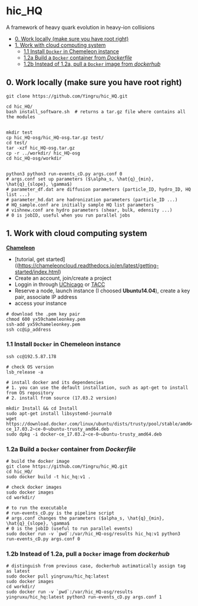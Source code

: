 # hic_HQ
 A framework of heavy quark evolution in heavy-ion collisions

- [0. Work locally (make sure you have root right)](#0-work-locally--make-sure-you-have-root-right-)
- [1. Work with cloud computing system](#1-work-with-cloud-computing-system)
  * [1.1 Install `Docker` in Chemeleon instance](#11-install--docker--in-chemeleon-instance)
  * [1.2a Build a `Docker` container from *Dockerfile*](#12a-build-a--docker--container-from--dockerfile-)
  * [1.2b Instead of 1.2a, pull a `Docker` image from *dockerhub*](#12b-instead-of-12a-pull-a--docker--image-from--dockerhub-)


## 0. Work locally (make sure you have root right)
```
git clone https://github.com/Yingru/hic_HQ.git

cd hic_HQ/
bash install_software.sh  # returns a tar.gz file where contains all the modules


mkdir test
cp hic_HQ-osg/hic_HQ-osg.tar.gz test/
cd test/
tar -xzf hic_HQ-osg.tar.gz
cp -r ../workdir/ hic_HQ-osg
cd hic_HQ-osg/workdir


python3 python3 run-events_cD.py args.conf 0
# args.conf set up parameters ($\alpha_s, \hat{q}_{min}, \hat{q}_{slope}, \gamma$)
# parameter_df.dat are diffusion parameters (particle_ID, hydro_ID, HQ list ...)
# parameter_hd.dat are hadronization parameters (particle_ID ...)
# HQ_sample.conf are initially sample HQ list parameters
# vishnew.conf are hydro parameters (shear, bulk, edensity ...)
# 0 is jobID, useful when you run parallel jobs
```

## 1. Work with cloud computing system 

[**Chameleon**](https://www.chameleoncloud.org/)
- [tutorial, get started]((https://chameleoncloud.readthedocs.io/en/latest/getting-started/index.html)
- Create an account, join/create a project 
- Loggin in through [UChicago](https://chi.uc.chameleoncloud.org/) or [TACC](https://chi.tacc.chameleoncloud.org/)
- Reserve a node, launch instance (I choosed **Ubuntu14.04**), create a key pair, associate IP address
- access your instance
```
# download the .pem key pair
chmod 600 yx59chameleonkey.pem
ssh-add yx59chameleonkey.pem
ssh cc@ip_address
```

### 1.1 Install `Docker` in Chemeleon instance
```
ssh cc@192.5.87.178

# check OS version
lsb_release -a

# install docker and its dependencies
# 1. you can use the default installation, such as apt-get to install from OS repository
# 2. install from source (17.03.2 version)

mkdir Install && cd Install
sudo apt-get install libsystemd-journal0
wget https://download.docker.com/linux/ubuntu/dists/trusty/pool/stable/amd64/docker-ce_17.03.2~ce-0~ubuntu-trusty_amd64.deb
sudo dpkg -i docker-ce_17.03.2~ce-0~ubuntu-trusty_amd64.deb
```


### 1.2a Build a `Docker` container from *Dockerfile*
```
# build the docker image
git clone https://github.com/Yingru/hic_HQ.git
cd hic_HQ/
sudo docker build -t hic_hq:v1 .

# check docker images
sudo docker images
cd workdir/

# to run the executable
# run-events_cD.py is the pipeline script
# args.conf changes the parameters ($alpha_s, \hat{q}_{min}, \hat{q}_{slope}, \gamma$
# 0 is the jobID (useful to run parallel events)
sudo docker run -v `pwd`:/var/hic_HQ-osg/results hic_hq:v1 python3 run-events_cD.py args.conf 0
```

### 1.2b Instead of 1.2a, pull a `Docker` image from *dockerhub*
```
# distinguish from previous case, dockerhub autimatically assign tag as latest
sudo docker pull yingruxu/hic_hq:latest
sudo docker images
cd workdir/
sudo docker run -v `pwd`:/var/hic_HQ-osg/results yingruxu/hic_hq:latest python3 run-events_cD.py args.conf 1

```
